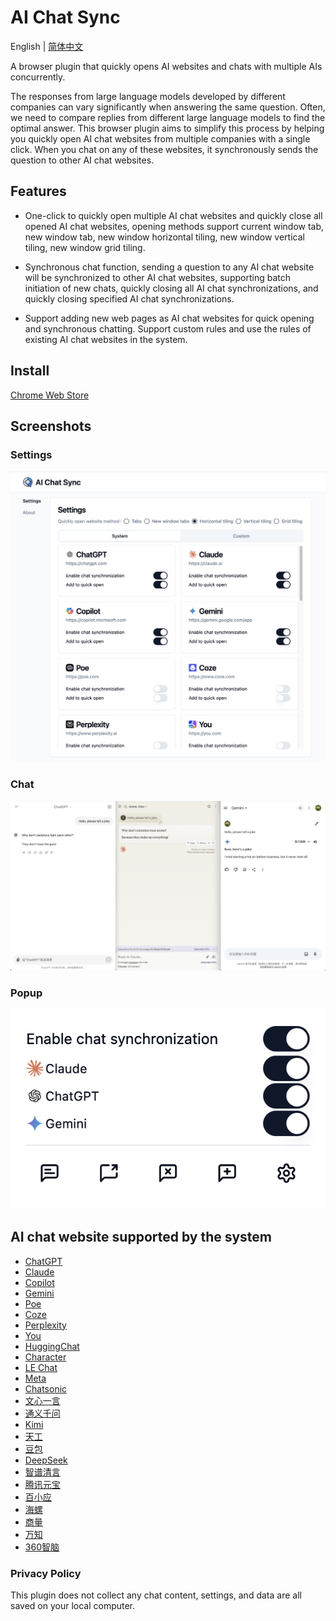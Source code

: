 # AI Chat Sync

English | [简体中文](README-zh-CN.md)

A browser plugin that quickly opens AI websites and chats with multiple AIs concurrently.

The responses from large language models developed by different companies can vary significantly when answering the same question. Often, we need to compare replies from different large language models to find the optimal answer. This browser plugin aims to simplify this process by helping you quickly open AI chat websites from multiple companies with a single click. When you chat on any of these websites, it synchronously sends the question to other AI chat websites.

## Features
- One-click to quickly open multiple AI chat websites and quickly close all opened AI chat websites, opening methods support current window tab, new window tab, new window horizontal tiling, new window vertical tiling, new window grid tiling.

- Synchronous chat function, sending a question to any AI chat website will be synchronized to other AI chat websites, supporting batch initiation of new chats, quickly closing all AI chat synchronizations, and quickly closing specified AI chat synchronizations.

- Support adding new web pages as AI chat websites for quick opening and synchronous chatting. Support custom rules and use the rules of existing AI chat websites in the system.

## Install
[Chrome Web Store](https://chromewebstore.google.com/detail/ai-chat-sync/afjalhepkaledpiempnidkhijjaolffi?hl=zh-CN&authuser=0)

## Screenshots

### Settings
![Settings](screenshots/settings.png?raw=true)

### Chat
![Chat](screenshots/chat.png?raw=true)

### Popup
![Popup](screenshots/popup.png?raw=true)

## AI chat website supported by the system
- [ChatGPT](https://chatgpt.com)
- [Claude](https://claude.ai)
- [Copilot](https://copilot.microsoft.com)
- [Gemini](https://gemini.google.com/app)
- [Poe](https://poe.com)
- [Coze](https://www.coze.com)
- [Perplexity](https://www.perplexity.ai)
- [You](https://you.com)
- [HuggingChat](https://huggingface.co/chat)
- [Character](https://character.ai)
- [LE Chat](https://chat.mistral.ai/chat)
- [Meta](https://www.meta.ai)
- [Chatsonic](https://app.writesonic.com)
- [文心一言](https://yiyan.baidu.com)
- [通义千问](https://tongyi.aliyun.com/qianwen)
- [Kimi](https://kimi.moonshot.cn)
- [天工](https://www.tiangong.cn)
- [豆包](https://www.doubao.com/chat)
- [DeepSeek](https://chat.deepseek.com)
- [智谱清言](https://chatglm.cn/main/alltoolsdetail)
- [腾讯元宝](https://yuanbao.tencent.com/chat)
- [百小应](https://ying.baichuan-ai.com/chat)
- [海螺](https://hailuoai.com)
- [商量](https://chat.sensetime.com)
- [万知](https://www.wanzhi.com)
- [360智脑](https://chat.360.com)

### Privacy Policy
This plugin does not collect any chat content, settings, and data are all saved on your local computer.
